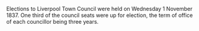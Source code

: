 Elections to Liverpool Town Council were held on Wednesday 1 November 1837. One third of the council seats were up for election, the term of office of each councillor being three years.
